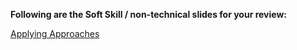 <b>Following are the Soft Skill / non-technical slides for your review:</b>

[Applying Approaches](https://github.com/Eliblair/job-search-lecture-slides/blob/master/Applying%20Approaches%20Online%20Presence.pdf)

